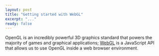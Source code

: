 ```yaml
---
layout: post
title: "Getting started with WebGL"
excerpt: "..."
ready: false
---
```


OpenGL is an incredibly powerful 3D graphics standard that powers the majority of games and graphical applications; [WebGL](https://get.webgl.org/) is a JavaScript API that allows us to use OpenGL inside a web browser environment.

